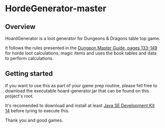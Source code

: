 # HordeGenerator-master

## Overview
HoardGenerator is a loot generator for Dungeons & Dragons table top game.

It follows the rules presented in the [Dungeon Master Guide, pages 133-149](https://5e.tools/book.html#DMG,7,treasure%20tables,0) for horde loot calculations, magic items and uses the book tables and data to perform calculations.

## Getting started
If you want to use this as part of your game prep routine, please fell free to download the executable hoard-generator.jar that can be found on this project's root.

It's recomended to download and install at least [Java SE Development Kit 14](https://www.oracle.com/java/technologies/javase-jdk14-downloads.html) before tyring to execute this.


Thank you and good games.


